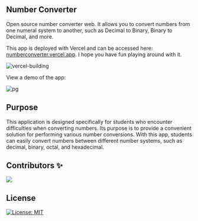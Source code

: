 ## Number Converter

Open source number converter web. It allows you to convert numbers from one numeral system to another, such as Decimal to Binary, Binary to Decimal, and more. 

This app is deployed with Vercel and can be accessed here: [numberconverter.vercel.app](https://numberconverter.vercel.app). I hope you have fun playing around with it.

![vercel-building](https://user-images.githubusercontent.com/94834060/202710082-c4561c0b-da58-4a0b-9e48-a695d92aaf82.png)

View a demo of the app:

![pg](https://user-images.githubusercontent.com/94834060/202711585-3325061a-46d1-47a0-985c-fa7d0b715077.png)

## Purpose
This application is designed specifically for students who encounter difficulties when converting numbers. Its purpose is to provide a convenient solution for performing various number conversions. With this app, students can easily convert numbers between different number systems, such as decimal, binary, octal, and hexadecimal.

## Contributors ✨

<a href="https://github.com/Ukhang/Number-converter/graphs/contributors">
  <img src="https://contrib.rocks/image?repo=Ukhang/Number-converter" />
</a>

## License
 [![License: MIT](https://img.shields.io/badge/License-MIT-yellow.svg)]([https://opensource.org/licenses/MIT](https://github.com/Ukhang/Number-converter/blob/main/LICENSE))
